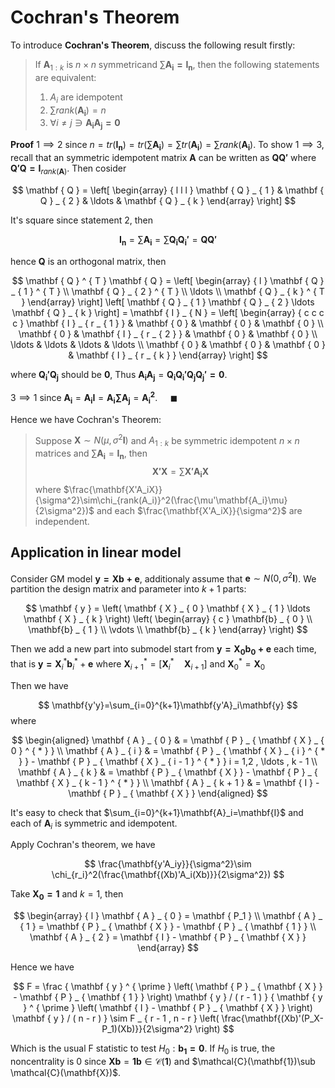 # Cochran's Theorem

To introduce **Cochran's Theorem**, discuss the following result firstly:

> If $\mathbf{A}_{1:k}$ is $n\times n$ symmetricand $\sum \mathbf{A_i=I_n}$, then the following statements are equivalent:
> 1. $A_i$ are idempotent
> 2. $\sum rank(\mathbf{A_i})=n$
> 3. $\forall i\neq j \ni \mathbf{A_iA_j=0}$

**Proof** $1\implies 2$ since $n=tr(\mathbf{I_n})=tr(\sum\mathbf{\mathbf{A_i}})=\sum tr(\mathbf{A_i})=\sum rank(\mathbf{A_i})$.
To show $1\implies 3$, recall that an symmetric idempotent matrix $\mathbf{A}$ can be written as $\mathbf{QQ'}$ where $\mathbf{Q'Q=I}_{rank(\mathbf{A})}$. Then cosider 

$$ \mathbf { Q } = \left[ \begin{array} { l l l } \mathbf { Q } _ { 1 } & \mathbf { Q } _ { 2 } & \ldots & \mathbf { Q } _ { k } \end{array} \right] $$

It's square since statement 2, then

$$ \mathbf{I_n}=\sum \mathbf{A_i}=\sum \mathbf{Q_i Q_i'}=\mathbf{QQ'} $$

hence $\mathbf{Q}$ is an orthogonal matrix, then

$$ \mathbf { Q } ^ { T } \mathbf { Q } = \left[ \begin{array} { l } \mathbf { Q } _ { 1 } ^ { T } \\ \mathbf { Q } _ { 2 } ^ { T } \\ \ldots \\ \mathbf { Q } _ { k } ^ { T } \end{array} \right] \left[ \mathbf { Q } _ { 1 } \mathbf { Q } _ { 2 } \ldots \mathbf { Q } _ { k } \right] = \mathbf { I } _ { N } = \left[ \begin{array} { c c c c } \mathbf { I } _ { r _ { 1 } } & \mathbf { 0 } & \mathbf { 0 } & \mathbf { 0 } \\ \mathbf { 0 } & \mathbf { I } _ { r _ { 2 } } & \mathbf { 0 } & \mathbf { 0 } \\ \ldots & \ldots & \ldots & \ldots \\ \mathbf { 0 } & \mathbf { 0 } & \mathbf { 0 } & \mathbf { I } _ { r _ { k } } \end{array} \right] $$

where $\mathbf{Q_i'Q_j}$ should be $\mathbf{0}$, Thus $\mathbf{A_iA_j}=\mathbf{Q_iQ_i'Q_jQ_j'=0}$.

$3\implies 1$ since $\mathbf{A_i}=\mathbf{A_iI}=\mathbf{A_i\sum A_j}=\mathbf{A_i^2}$. $\quad \blacksquare$

Hence we have Cochran's Theorem:

> Suppose $\mathbf{X}\sim N(\mu,\sigma^2\mathbf{I})$ and $A_{1:k}$ be symmetric idempotent $n\times n$ matrices and $\sum \mathbf{A_i}=\mathbf{I_n}$, then
> $$ \mathbf{X'X}=\sum \mathbf{X'A_i X}$$
> where $\frac{\mathbf{X'A_iX}}{\sigma^2}\sim\chi_{rank(A_i)}^2(\frac{\mu'\mathbf{A_i}\mu}{2\sigma^2})$ and each $\frac{\mathbf{X'A_iX}}{\sigma^2}$ are independent.

## Application in linear model

Consider GM model $\mathbf{y=Xb+e}$, additionaly assume that $\mathbf{e}\sim N(0,\sigma^2\mathbf{I})$. We partition the design matrix and parameter into $k+1$ parts:

$$ \mathbf { y } = \left( \mathbf { X } _ { 0 } \mathbf { X } _ { 1 } \ldots \mathbf { X } _ { k } \right) \left( \begin{array} { c } \mathbf{b} _ { 0 } \\ \mathbf{b} _ { 1 } \\ \vdots \\ \mathbf{b} _ { k }  \end{array} \right) $$

Then we add a new part into submodel start from $\mathbf{y=X_0b_0+e}$ each time, that is $\mathbf{y=X}_i^*\mathbf{b}_i^*+\mathbf{e}$ where $\mathbf{X}_{i+1}^*=[\mathbf{X}_i^*\quad \mathbf{X}_{i+1}]$ and $\mathbf{X}_0^*=\mathbf{X}_0$

Then we have

$$ \mathbf{y'y}=\sum_{i=0}^{k+1}\mathbf{y'A}_i\mathbf{y} $$ where 

$$ \begin{aligned} \mathbf { A } _ { 0 } & = \mathbf { P } _ { \mathbf { X } _ { 0 } ^ { * } } \\ \mathbf { A } _ { i } & = \mathbf { P } _ { \mathbf { X } _ { i } ^ { * } } - \mathbf { P } _ { \mathbf { X } _ { i - 1 } ^ { * } } i = 1,2 , \ldots , k - 1 \\ \mathbf { A } _ { k } & = \mathbf { P } _ { \mathbf { X } } - \mathbf { P } _ { \mathbf { X } _ { k - 1 } ^ { * } } \\ \mathbf { A } _ { k + 1 } & = \mathbf { I } - \mathbf { P } _ { \mathbf { X } } \end{aligned} $$

It's easy to check that $\sum_{i=0}^{k+1}\mathbf{A}_i=\mathbf{I}$ and each of $\mathbf{A}_i$ is symmetric and idempotent.

Apply Cochran's theorem, we have

$$ \frac{\mathbf{y'A_iy}}{\sigma^2}\sim \chi_{r_i}^2(\frac{\mathbf{(Xb)'A_i(Xb)}}{2\sigma^2}) $$

Take $\mathbf{X_0=1}$ and $k=1$, then

$$ \begin{array} { l } \mathbf { A } _ { 0 } = \mathbf { P_1 } \\ \mathbf { A } _ { 1 } = \mathbf { P } _ { \mathbf { X } } - \mathbf { P } _ { \mathbf { 1 } } \\ \mathbf { A } _ { 2 } = \mathbf { I } - \mathbf { P } _ { \mathbf { X } } \end{array} $$

Hence we have

$$ F = \frac { \mathbf { y } ^ { \prime } \left( \mathbf { P } _ { \mathbf { X } } - \mathbf { P } _ { \mathbf { 1 } } \right) \mathbf { y } / ( r - 1 ) } { \mathbf { y } ^ { \prime } \left( \mathbf { I } - \mathbf { P } _ { \mathbf { X } } \right) \mathbf { y } / ( n - r ) } \sim F _ { r - 1 , n - r } \left( \frac{\mathbf{(Xb)'(P_X-P_1)(Xb)}}{2\sigma^2}  \right) $$

Which is the usual F statistic to test $H_0:\mathbf{b_1=0}$. If $H_0$ is true, the noncentrality is $0$ since $\mathbf{Xb}=\mathbf{1b}\in \mathcal{C}(\mathbf{1})$ and $\mathcal{C}(\mathbf{1})\sub \mathcal{C}(\mathbf{X})$.

















<br>
<br>
<br>
<br>
<br>
<br>
<br>
<br>
<br>
<br>
<br>
<br>
<br>
<br>
<br>
<br>
<br>
<br>
<br>
<br>
<br>
<br>
<br>